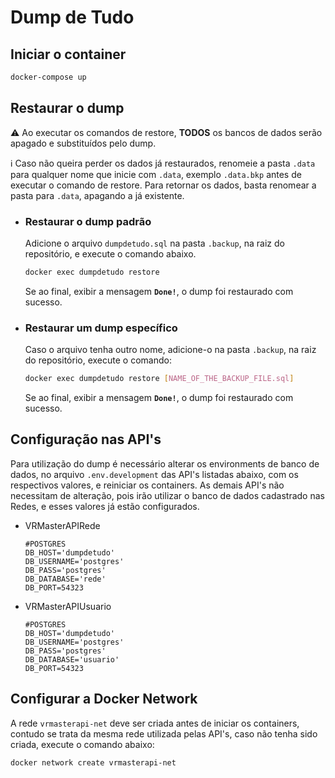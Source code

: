 # Dump de Tudo

## Iniciar o container
    
```bash
docker-compose up
```

## Restaurar o dump

⚠️ Ao executar os comandos de restore, **TODOS** os bancos de dados serão apagado e substituídos pelo dump.

ℹ️ Caso não queira perder os dados já restaurados, renomeie a pasta `.data` para  qualquer nome que inicie com `.data`, exemplo `.data.bkp` antes de executar o comando de restore. Para retornar os dados, basta renomear a pasta para `.data`, apagando a já existente.

- ### Restaurar o dump padrão

    Adicione o arquivo `dumpdetudo.sql` na pasta `.backup`, na raiz do repositório, e execute o comando abaixo.

    ```bash
    docker exec dumpdetudo restore
    ```

    Se ao final, exibir a mensagem **`Done!`**, o dump foi restaurado com sucesso.

- ### Restaurar um dump específico

    Caso o arquivo tenha outro nome, adicione-o na pasta `.backup`, na raiz do repositório, execute o comando:

    ```bash
    docker exec dumpdetudo restore [NAME_OF_THE_BACKUP_FILE.sql]
    ```

    Se ao final, exibir a mensagem **`Done!`**, o dump foi restaurado com sucesso.

## Configuração nas API's

Para utilização do dump é necessário alterar os environments de banco de dados, no arquivo `.env.development` das API's listadas abaixo, com os respectivos valores, e reiniciar os containers. As demais API's não necessitam de alteração, pois irão utilizar o banco de dados cadastrado nas Redes, e esses valores já estão configurados.

- VRMasterAPIRede
    ```env
    #POSTGRES
    DB_HOST='dumpdetudo'
    DB_USERNAME='postgres'
    DB_PASS='postgres'
    DB_DATABASE='rede'
    DB_PORT=54323
    ```
- VRMasterAPIUsuario
    ```env
    #POSTGRES
    DB_HOST='dumpdetudo'
    DB_USERNAME='postgres'
    DB_PASS='postgres'
    DB_DATABASE='usuario'
    DB_PORT=54323
    ```

## Configurar a Docker Network

A rede `vrmasterapi-net` deve ser criada antes de iniciar os containers, contudo se trata da mesma rede utilizada pelas API's, caso não tenha sido criada, execute o comando abaixo:

```bash 
docker network create vrmasterapi-net
```
